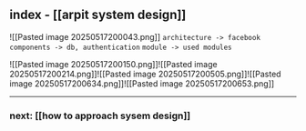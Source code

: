  ## index - [[arpit system design]]
  

![[Pasted image 20250517200043.png]]
`architecture -> facebook`
`components -> db, authentication`
`module -> used modules`

![[Pasted image 20250517200150.png]]![[Pasted image 20250517200214.png]]![[Pasted image 20250517200505.png]]![[Pasted image 20250517200634.png]]![[Pasted image 20250517200653.png]]


***
### next: [[how to approach sysem design]]
